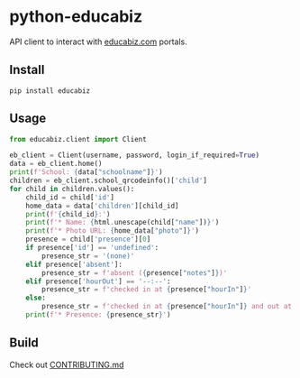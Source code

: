 # python-educabiz

API client to interact with [educabiz.com](https://www.educabiz.com) portals.

## Install

```
pip install educabiz
```

## Usage

```python
from educabiz.client import Client

eb_client = Client(username, password, login_if_required=True)
data = eb_client.home()
print(f'School: {data["schoolname"]}')
children = eb_client.school_qrcodeinfo()['child']
for child in children.values():
    child_id = child['id']
    home_data = data['children'][child_id]
    print(f'{child_id}:')
    print(f'* Name: {html.unescape(child["name"])}')
    print(f'* Photo URL: {home_data["photo"]}')
    presence = child['presence'][0]
    if presence['id'] == 'undefined':
        presence_str = '(none)'
    elif presence['absent']:
        presence_str = f'absent ({presence["notes"]})'
    elif presence['hourOut'] == '--:--':
        presence_str = f'checked in at {presence["hourIn"]}'
    else:
        presence_str = f'checked in at {presence["hourIn"]} and out at {presence["hourOut"]}'
    print(f'* Presence: {presence_str}')
```

## Build

Check out [CONTRIBUTING.md](CONTRIBUTING.md)
